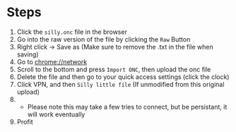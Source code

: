 # Steps
1. Click the `silly.onc` file in the browser
2. Go into the raw version of the file by clicking the `Raw` Button
3. Right click -> Save as (Make sure to remove the .txt in the file when saving)
4. Go to [chrome://network](chrome://network)
5. Scroll to the bottom and press `Import ONC`, then upload the onc file
6. Delete the file and then go to your quick access settings (click the clock) 
7. Click VPN, and then `Silly little file` (If unmodified from this original upload)
8.  - Please note this may take a few tries to connect, but be persistant, it will work eventually
9.  Profit

